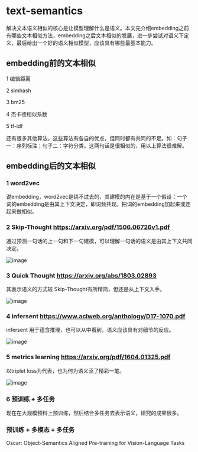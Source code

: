 # text-semantics
解决文本语义相似的核心是让模型理解什么是语义。本文先介绍embedding之前有哪些文本相似方法，embedding之后文本相似的发展，进一步尝试对语义下定义，最后给出一个好的语义相似模型，应该具有哪些最基本能力。
## embedding前的文本相似
1 编辑距离

2 simhash

3 bm25

4 杰卡德相似系数

5 tf-idf

还有很多其他算法，这些算法有各自的优点，但同时都有共同的不足。如：句子一：序列标注；句子二：字符分类。这两句话是很相似的，用以上算法很难解。
## embedding后的文本相似
### 1 word2vec

说embedding，word2vec是绕不过去的，其建模的内在是基于一个假设：一个词的embedding是由其上下文决定，即词频共现。把词的embedding加起来或连起来做相似。


### 2 Skip-Thought https://arxiv.org/pdf/1506.06726v1.pdf

通过预测一句话的上一句和下一句建模，可以理解一句话的语义是由其上下文共同决定。

![image](https://user-images.githubusercontent.com/39753454/142753747-dc4aeb42-5e6d-4570-a88c-6991e06b1054.png)


### 3 Quick Thought https://arxiv.org/abs/1803.02893

其表示语义的方式较 Skip-Thought有所精简，但还是从上下文入手。

![image](https://user-images.githubusercontent.com/39753454/142754036-c51b1b63-1948-4de5-a9e4-1d7664ba2245.png)

### 4 infersent https://www.aclweb.org/anthology/D17-1070.pdf

infersent 用于蕴含推理，也可以从中看到，语义应该具有对细节的反应。

![image](https://user-images.githubusercontent.com/39753454/142754232-7d9d8e67-21bf-46d0-a113-48ddd7609660.png)


### 5 metrics learning https://arxiv.org/pdf/1604.01325.pdf

以triplet loss为代表，也为何为语义添了精彩一笔。

![image](https://user-images.githubusercontent.com/39753454/142754499-1e77a75e-f7b3-4ef4-b410-a1f6cca55e8a.png)


### 6 预训练 + 多任务

现在在大规模预料上预训练，然后结合多任务去表示语义，研究的成果很多。


### 预训练 + 多模态 + 多任务

Oscar: Object-Semantics Aligned Pre-training for Vision-Language Tasks


